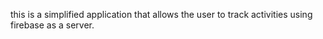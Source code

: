 this is a simplified application that allows the user to track activities using firebase as a server.